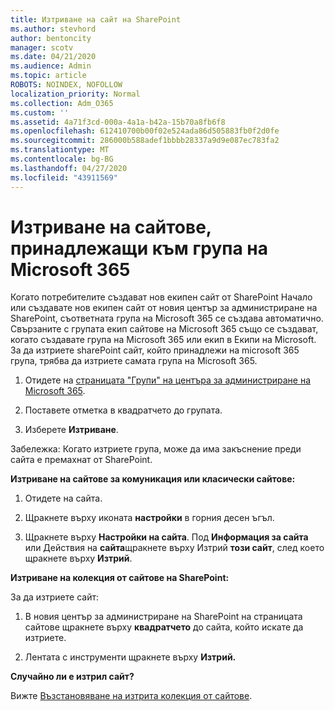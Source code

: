 ```yaml
---
title: Изтриване на сайт на SharePoint
ms.author: stevhord
author: bentoncity
manager: scotv
ms.date: 04/21/2020
ms.audience: Admin
ms.topic: article
ROBOTS: NOINDEX, NOFOLLOW
localization_priority: Normal
ms.collection: Adm_O365
ms.custom: ''
ms.assetid: 4a71f3cd-000a-4a1a-b42a-15b70a8fb6f8
ms.openlocfilehash: 612410700b00f02e524ada86d505883fb0f2d0fe
ms.sourcegitcommit: 286000b588adef1bbbb28337a9d9e087ec783fa2
ms.translationtype: MT
ms.contentlocale: bg-BG
ms.lasthandoff: 04/27/2020
ms.locfileid: "43911569"
---
```

# <a name="delete-sites-that-belong-to-an-microsoft-365-group"></a>Изтриване на сайтове, принадлежащи към група на Microsoft 365

Когато потребителите създават нов екипен сайт от SharePoint Начало или създавате нов екипен сайт от новия център за администриране на SharePoint, съответната група на Microsoft 365 се създава автоматично. Свързаните с групата екип сайтове на Microsoft 365 също се създават, когато създавате група на Microsoft 365 или екип в Екипи на Microsoft. За да изтриете sharePoint сайт, който принадлежи на microsoft 365 група, трябва да изтриете самата група на Microsoft 365. 
  
1. Отидете на [страницата "Групи" на центъра за администриране на Microsoft 365](https://portal.office.com/adminportal/home#/groups).
    
2. Поставете отметка в квадратчето до групата.
    
3. Изберете **Изтриване**.
    
Забележка: Когато изтриете група, може да има закъснение преди сайта е премахнат от SharePoint.
  
**Изтриване на сайтове за комуникация или класически сайтове:**

1. Отидете на сайта.
  
2. Щракнете върху иконата **настройки** в горния десен ъгъл. 
  
3. Щракнете върху **Настройки на сайта**. Под **Информация за сайта** или Действия на **сайта**щракнете върху Изтрий **този сайт**, след което щракнете върху **Изтрий**.
  
**Изтриване на колекция от сайтове на SharePoint:**

За да изтриете сайт:
  
1. В новия център за администриране на SharePoint на страницата сайтове щракнете върху **квадратчето** до сайта, който искате да изтриете. 
    
2. Лентата с инструменти щракнете върху **Изтрий.**
    
**Случайно ли е изтрил сайт?**

Вижте [Възстановяване на изтрита колекция от сайтове](https://go.microsoft.com/fwlink/?linkid=867660).
  


